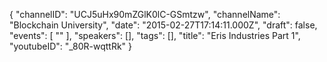 {
    "channelID": "UCJ5uHx90mZGlK0lC-GSmtzw",
    "channelName": "Blockchain University",
    "date": "2015-02-27T17:14:11.000Z",
    "draft": false,
    "events": [
        ""
    ],
    "speakers": [],
    "tags": [],
    "title": "Eris Industries Part 1",
    "youtubeID": "_80R-wqttRk"
}
